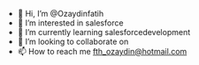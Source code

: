 - 👋 Hi, I’m @Ozaydinfatih
- 👀 I’m interested in salesforce
- 🌱 I’m currently learning salesforcedevelopment
- 💞️ I’m looking to collaborate on 
- 📫 How to reach me fth_ozaydin@hotmail.com

<!---
Ozaydinfatih/Ozaydinfatih is a ✨ special ✨ repository because its `README.md` (this file) appears on your GitHub profile.
You can click the Preview link to take a look at your changes.
--->
